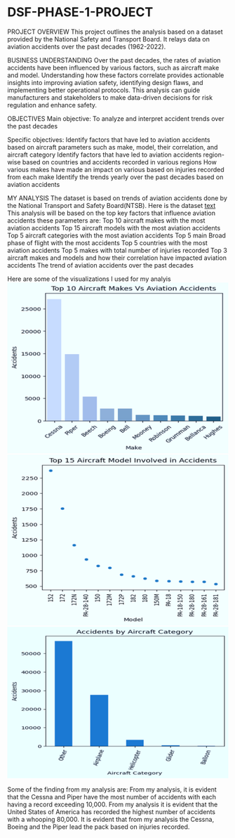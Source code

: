 # DSF-PHASE-1-PROJECT
PROJECT OVERVIEW
This project outlines the analysis based on a dataset provided by the National Safety and Transport Board. 
It relays data on aviation accidents over the past decades (1962-2022). 

BUSINESS UNDERSTANDING
Over the past decades, the rates of aviation accidents have been influenced by various factors, such as aircraft make and model. 
Understanding how these factors correlate provides actionable insights into improving aviation safety, identifying design flaws, and implementing better operational protocols. 
This analysis can guide manufacturers and stakeholders to make data-driven decisions for risk regulation and enhance safety.

OBJECTIVES
Main objective:
To analyze and interpret accident trends over the past decades

Specific objectives:
Identify factors that have led to aviation accidents based on aircraft parameters such as make, model, their correlation, and aircraft category
Identify factors that have led to aviation accidents region-wise based on countries and accidents recorded in various regions
How various makes have made an impact on various based on injuries recorded from each make
Identify the trends yearly over the past decades based on aviation accidents

MY ANALYSIS
The dataset is based on trends of aviation accidents done by the National Transport and Safety Board(NTSB). Here is the dataset 
[text](<../PHASE 1 PROJECT/Clean Aviation Accidents Data.csv>)
This analysis will be based on the top key factors that influence aviation accidents these parameters are:
Top 10 aircraft makes with the most aviation accidents
Top 15 aircraft models with the most aviation accidents
Top 5 aircraft categories with the most aviation accidents
Top 5 main Broad phase of flight with the most accidents
Top 5 countries with the most aviation accidents
Top 5 makes with total number of injuries recorded
Top 3 aircraft makes and models and how their correlation have impacted aviation accidents
The trend of aviation accidents over the past decades

Here are some of the visualizations I used for my analyis
![alt text](image-1.png)
![alt text](image-2.png)
![alt text](image-3.png)

Some of the finding from my analysis are:
From my analysis, it is evident that the Cessna and Piper have the most number of accidents with each having a record exceeding 10,000. 
From my analysis it is evident that the United States of America has recorded the highest number of accidents with a whooping 80,000.
It is evident that from my analysis the Cessna, Boeing and the Piper lead the pack based on injuries recorded.
